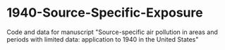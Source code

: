 # 1940-Source-Specific-Exposure
Code and data for manuscript "Source-specific air pollution in areas and periods with limited data: application to 1940 in the United States"
